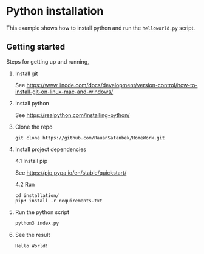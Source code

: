 # Python installation

This example shows how to install python and run the ```helloworld.py``` script.

## Getting started

Steps for getting up and running,

1. Install git

    See https://www.linode.com/docs/development/version-control/how-to-install-git-on-linux-mac-and-windows/

2. Install python

    See https://realpython.com/installing-python/

3. Clone the repo

    ```
    git clone https://github.com/RauanSatanbek/HomeWork.git
    ```

4. Install project dependencies

    4.1 Install pip

    See https://pip.pypa.io/en/stable/quickstart/

    4.2 Run
    ```
    cd installation/
    pip3 install -r requirements.txt
    ```

5. Run the python script

    ```sh
    python3 index.py
    ```

6. See the result
    ```
    Hello World!
    ```
